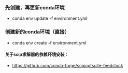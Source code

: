 ### 先创建，再更新conda环境
- conda env update -f environment.yml

### 创建新的conda环境（直接）
- conda env create -f environment.yml

#### 关于scip求解器的依赖环境安装：
- https://github.com/conda-forge/scipoptsuite-feedstock
